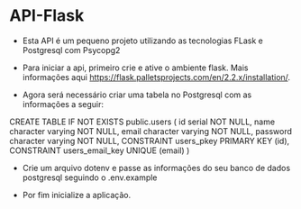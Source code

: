 # API-Flask

* Esta API é um pequeno projeto utilizando as tecnologias FLask e Postgresql com Psycopg2

* Para iniciar a api, primeiro crie e ative o ambiente flask.
Mais informações aqui https://flask.palletsprojects.com/en/2.2.x/installation/.

* Agora será necessário criar uma tabela no Postgresql com as informações a seguir:

CREATE TABLE IF NOT EXISTS public.users
(
    id serial NOT NULL,
    name character varying NOT NULL,
    email character varying NOT NULL,
    password character varying NOT NULL,
    CONSTRAINT users_pkey PRIMARY KEY (id),
    CONSTRAINT users_email_key UNIQUE (email)
)


* Crie um arquivo dotenv e passe as informações do seu banco de dados postgresql seguindo o .env.example

* Por fim inicialize a aplicação.
